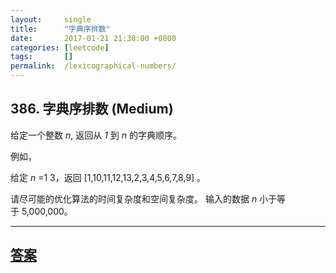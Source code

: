 ```yaml
---
layout:     single
title:      "字典序排数"
date:       2017-01-21 21:30:00 +0800
categories: [leetcode]
tags:       []
permalink:  /lexicographical-numbers/
---
```


## 386. 字典序排数 (Medium)

<p>给定一个整数&nbsp;<em>n</em>, 返回从&nbsp;<em>1&nbsp;</em>到&nbsp;<em>n&nbsp;</em>的字典顺序。</p>

<p>例如，</p>

<p>给定 <em>n</em> =1 3，返回 [1,10,11,12,13,2,3,4,5,6,7,8,9] 。</p>

<p>请尽可能的优化算法的时间复杂度和空间复杂度。 输入的数据&nbsp;<em>n&nbsp;</em>小于等于&nbsp;5,000,000。</p>

---

## [答案](https://github.com/openset/leetcode/tree/master/problems/lexicographical-numbers)
